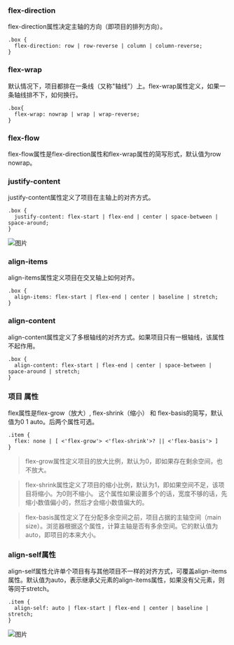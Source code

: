 ### flex-direction
flex-direction属性决定主轴的方向（即项目的排列方向）。

```
.box {
  flex-direction: row | row-reverse | column | column-reverse;
}
```
### flex-wrap
默认情况下，项目都排在一条线（又称"轴线"）上。flex-wrap属性定义，如果一条轴线排不下，如何换行。
```
.box{
  flex-wrap: nowrap | wrap | wrap-reverse;
}
```
### flex-flow
flex-flow属性是flex-direction属性和flex-wrap属性的简写形式，默认值为row nowrap。
### justify-content
justify-content属性定义了项目在主轴上的对齐方式。
```
.box {
  justify-content: flex-start | flex-end | center | space-between | space-around;
}
```
![图片](http://www.ruanyifeng.com/blogimg/asset/2015/bg2015071010.png)
### align-items
align-items属性定义项目在交叉轴上如何对齐。
```
.box {
  align-items: flex-start | flex-end | center | baseline | stretch;
}
```
### align-content
align-content属性定义了多根轴线的对齐方式。如果项目只有一根轴线，该属性不起作用。
```
.box {
  align-content: flex-start | flex-end | center | space-between | space-around | stretch;
}
```
### 项目 属性
flex属性是flex-grow（放大）, flex-shrink（缩小） 和 flex-basis的简写，默认值为0 1 auto。后两个属性可选。
```
.item {
  flex: none | [ <'flex-grow'> <'flex-shrink'>? || <'flex-basis'> ]
}
```
>flex-grow属性定义项目的放大比例，默认为0，即如果存在剩余空间，也不放大。

>flex-shrink属性定义了项目的缩小比例，默认为1，即如果空间不足，该项目将缩小。为0则不缩小。
这个属性如果设置多个的话，宽度不够的话，先缩小数值偏小的，然后才会缩小数值偏大的。

>flex-basis属性定义了在分配多余空间之前，项目占据的主轴空间（main size）。浏览器根据这个属性，计算主轴是否有多余空间。它的默认值为auto，即项目的本来大小。

### align-self属性

align-self属性允许单个项目有与其他项目不一样的对齐方式，可覆盖align-items属性。默认值为auto，表示继承父元素的align-items属性，如果没有父元素，则等同于stretch。

```
.item {
  align-self: auto | flex-start | flex-end | center | baseline | stretch;
}
```
![图片](http://www.ruanyifeng.com/blogimg/asset/2015/bg2015071016.png)